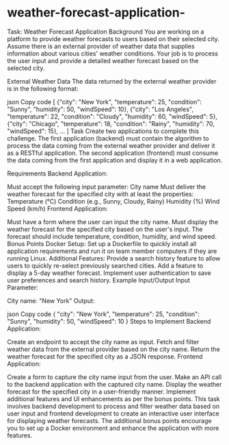# weather-forecast-application-

Task: Weather Forecast Application
Background
You are working on a platform to provide weather forecasts to users based on their selected city. Assume there is an external provider of weather data that supplies information about various cities' weather conditions. Your job is to process the user input and provide a detailed weather forecast based on the selected city.

External Weather Data
The data returned by the external weather provider is in the following format:

json
Copy code
[
  {"city": "New York", "temperature": 25, "condition": "Sunny", "humidity": 50, "windSpeed": 10},
  {"city": "Los Angeles", "temperature": 22, "condition": "Cloudy", "humidity": 60, "windSpeed": 5},
  {"city": "Chicago", "temperature": 18, "condition": "Rainy", "humidity": 70, "windSpeed": 15},
  ...
]
Task
Create two applications to complete this challenge. The first application (backend) must contain the algorithm to process the data coming from the external weather provider and deliver it as a RESTful application. The second application (frontend) must consume the data coming from the first application and display it in a web application.

Requirements
Backend Application:

Must accept the following input parameter:
City name
Must deliver the weather forecast for the specified city with at least the properties:
Temperature (°C)
Condition (e.g., Sunny, Cloudy, Rainy)
Humidity (%)
Wind Speed (km/h)
Frontend Application:

Must have a form where the user can input the city name.
Must display the weather forecast for the specified city based on the user's input.
The forecast should include temperature, condition, humidity, and wind speed.
Bonus Points
Docker Setup: Set up a Dockerfile to quickly install all application requirements and run it on team member computers if they are running Linux.
Additional Features:
Provide a search history feature to allow users to quickly re-select previously searched cities.
Add a feature to display a 5-day weather forecast.
Implement user authentication to save user preferences and search history.
Example Input/Output
Input Parameter:

City name: "New York"
Output:

json
Copy code
{
  "city": "New York",
  "temperature": 25,
  "condition": "Sunny",
  "humidity": 50,
  "windSpeed": 10
}
Steps to Implement
Backend Application:

Create an endpoint to accept the city name as input.
Fetch and filter weather data from the external provider based on the city name.
Return the weather forecast for the specified city as a JSON response.
Frontend Application:

Create a form to capture the city name input from the user.
Make an API call to the backend application with the captured city name.
Display the weather forecast for the specified city in a user-friendly manner.
Implement additional features and UI enhancements as per the bonus points.
This task involves backend development to process and filter weather data based on user input and frontend development to create an interactive user interface for displaying weather forecasts. The additional bonus points encourage you to set up a Docker environment and enhance the application with more features.
